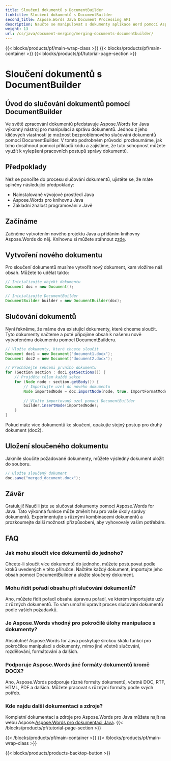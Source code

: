 ```yaml
---
title: Sloučení dokumentů s DocumentBuilder
linktitle: Sloučení dokumentů s DocumentBuilder
second_title: Aspose.Words Java Document Processing API
description: Naučte se manipulovat s dokumenty aplikace Word pomocí Aspose.Words for Java. Vytvářejte, upravujte, spojujte a převádějte dokumenty programově v Javě.
weight: 13
url: /cs/java/document-merging/merging-documents-documentbuilder/
---
```


{{< blocks/products/pf/main-wrap-class >}}
{{< blocks/products/pf/main-container >}}
{{< blocks/products/pf/tutorial-page-section >}}

# Sloučení dokumentů s DocumentBuilder


## Úvod do slučování dokumentů pomocí DocumentBuilder

Ve světě zpracování dokumentů představuje Aspose.Words for Java výkonný nástroj pro manipulaci a správu dokumentů. Jednou z jeho klíčových vlastností je možnost bezproblémového slučování dokumentů pomocí DocumentBuilder. V tomto podrobném průvodci prozkoumáme, jak toho dosáhnout pomocí příkladů kódu a zajistíme, že tuto schopnost můžete využít k vylepšení pracovních postupů správy dokumentů.

## Předpoklady

Než se ponoříte do procesu slučování dokumentů, ujistěte se, že máte splněny následující předpoklady:

- Nainstalované vývojové prostředí Java
- Aspose.Words pro knihovnu Java
- Základní znalost programování v Javě

## Začínáme

 Začněme vytvořením nového projektu Java a přidáním knihovny Aspose.Words do něj. Knihovnu si můžete stáhnout z[zde](https://releases.aspose.com/words/java/).

## Vytvoření nového dokumentu

Pro sloučení dokumentů musíme vytvořit nový dokument, kam vložíme náš obsah. Můžete to udělat takto:

```java
// Inicializujte objekt dokumentu
Document doc = new Document();

// Inicializujte DocumentBuilder
DocumentBuilder builder = new DocumentBuilder(doc);
```

## Slučování dokumentů

Nyní řekněme, že máme dva existující dokumenty, které chceme sloučit. Tyto dokumenty načteme a poté připojíme obsah k našemu nově vytvořenému dokumentu pomocí DocumentBuilderu.

```java
// Vložte dokumenty, které chcete sloučit
Document doc1 = new Document("document1.docx");
Document doc2 = new Document("document2.docx");

// Procházejte sekcemi prvního dokumentu
for (Section section : doc1.getSections()) {
    // Projděte tělem každé sekce
    for (Node node : section.getBody()) {
        // Importujte uzel do nového dokumentu
        Node importedNode = doc.importNode(node, true, ImportFormatMode.KEEP_SOURCE_FORMATTING);
        
        // Vložte importovaný uzel pomocí DocumentBuilder
        builder.insertNode(importedNode);
    }
}
```

Pokud máte více dokumentů ke sloučení, opakujte stejný postup pro druhý dokument (doc2).

## Uložení sloučeného dokumentu

Jakmile sloučíte požadované dokumenty, můžete výsledný dokument uložit do souboru.

```java
// Uložte sloučený dokument
doc.save("merged_document.docx");
```

## Závěr

Gratuluji! Naučili jste se slučovat dokumenty pomocí Aspose.Words for Java. Tato výkonná funkce může změnit hru pro vaše úkoly správy dokumentů. Experimentujte s různými kombinacemi dokumentů a prozkoumejte další možnosti přizpůsobení, aby vyhovovaly vašim potřebám.

## FAQ

### Jak mohu sloučit více dokumentů do jednoho?

Chcete-li sloučit více dokumentů do jednoho, můžete postupovat podle kroků uvedených v této příručce. Načtěte každý dokument, importujte jeho obsah pomocí DocumentBuilder a uložte sloučený dokument.

### Mohu řídit pořadí obsahu při slučování dokumentů?

Ano, můžete řídit pořadí obsahu úpravou pořadí, ve kterém importujete uzly z různých dokumentů. To vám umožní upravit proces slučování dokumentů podle vašich požadavků.

### Je Aspose.Words vhodný pro pokročilé úlohy manipulace s dokumenty?

Absolutně! Aspose.Words for Java poskytuje širokou škálu funkcí pro pokročilou manipulaci s dokumenty, mimo jiné včetně slučování, rozdělování, formátování a dalších.

### Podporuje Aspose.Words jiné formáty dokumentů kromě DOCX?

Ano, Aspose.Words podporuje různé formáty dokumentů, včetně DOC, RTF, HTML, PDF a dalších. Můžete pracovat s různými formáty podle svých potřeb.

### Kde najdu další dokumentaci a zdroje?

 Kompletní dokumentaci a zdroje pro Aspose.Words pro Java můžete najít na webu Aspose:[Aspose.Words pro dokumentaci Java](https://reference.aspose.com/words/java/).
{{< /blocks/products/pf/tutorial-page-section >}}

{{< /blocks/products/pf/main-container >}}
{{< /blocks/products/pf/main-wrap-class >}}

{{< blocks/products/products-backtop-button >}}
